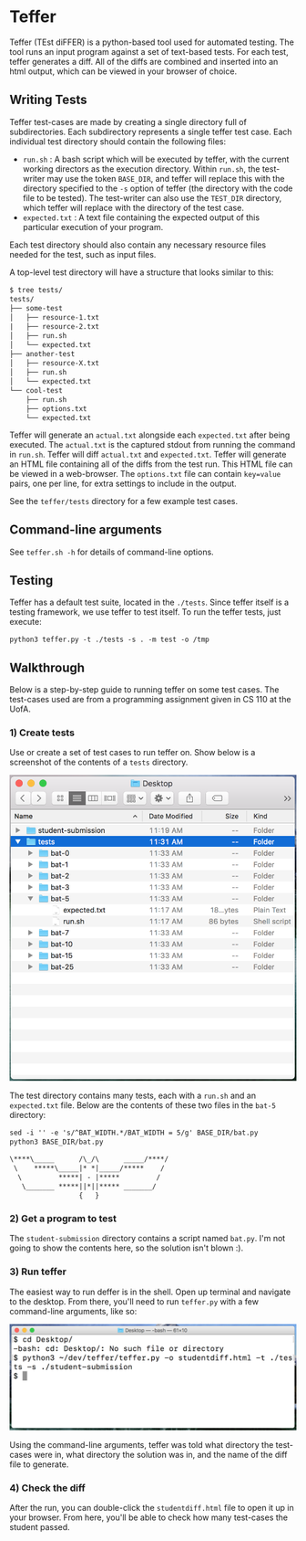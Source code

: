 # Teffer

Teffer (TEst diFFER) is a python-based tool used for automated testing.
The tool runs an input program against a set of text-based tests.
For each test, teffer generates a diff.
All of the diffs are combined and inserted into an html output, which can be viewed in your browser of choice.


## Writing Tests

Teffer test-cases are made by creating a single directory full of subdirectories.
Each subdirectory represents a single teffer test case.
Each individual test directory should contain the following files:

* `run.sh` : A bash script which will be executed by teffer, with the current working directors as the execution directory.
             Within `run.sh`, the test-writer may use the token `BASE_DIR`, and teffer will replace this with the directory specified to the `-s` option of teffer (the directory with the code file to be tested).
             The test-writer can also use the `TEST_DIR` directory, which teffer will replace with the directory of the test case.
* `expected.txt` : A text file containing the expected output of this particular execution of your program.

Each test directory should also contain any necessary resource files needed for the test, such as input files.

A top-level test directory will have a structure that looks similar to this:

```
$ tree tests/
tests/
├── some-test
│   ├── resource-1.txt
|   ├── resource-2.txt
│   ├── run.sh
│   └── expected.txt
├── another-test
│   ├── resource-X.txt
│   ├── run.sh
│   └── expected.txt
└── cool-test
    ├── run.sh
    ├── options.txt
    └── expected.txt
```

Teffer will generate an `actual.txt` alongside each `expected.txt` after being executed.
The `actual.txt` is the captured stdout from running the command in `run.sh`.
Teffer will diff `actual.txt` and `expected.txt`.
Teffer will generate an HTML file containing all of the diffs from the test run.
This HTML file can be viewed in a web-browser.
The `options.txt` file can contain `key=value` pairs, one per line, for extra settings to include in the output.

See the `teffer/tests` directory for a few example test cases.


## Command-line arguments

See `teffer.sh -h` for details of command-line options.


## Testing

Teffer has a default test suite, located in the `./tests`.
Since teffer itself is a testing framework, we use teffer to test itself.
To run the teffer tests, just execute:

```
python3 teffer.py -t ./tests -s . -m test -o /tmp
```


## Walkthrough

Below is a step-by-step guide to running teffer on some test cases.
The test-cases used are from a programming assignment given in CS 110 at the UofA.

### 1) Create tests
Use or create a set of test cases to run teffer on.
Show below is a screenshot of the contents of a `tests` directory.

![files](./images/files.png)

The test directory contains many tests, each with a `run.sh` and an `expected.txt` file.
Below are the contents of these two files in the `bat-5` directory:

```
sed -i '' -e 's/^BAT_WIDTH.*/BAT_WIDTH = 5/g' BASE_DIR/bat.py
python3 BASE_DIR/bat.py
```

```
\****\_____      /\_/\      _____/****/
 \    *****\_____|* *|_____/*****    / 
  \         *****| - |*****         /  
   \_______ *****||*||***** _______/   
                 {   }
```

### 2) Get a program to test

The `student-submission` directory contains a script named `bat.py`.
I'm not going to show the contents here, so the solution isn't blown :).

### 3) Run teffer

The easiest way to run deffer is in the shell.
Open up terminal and navigate to the desktop.
From there, you'll need to run `teffer.py` with a few command-line arguments, like so:

![command](./images/command.png)

Using the command-line arguments, teffer was told what directory the test-cases were in, what directory the solution was in, and the name of the diff file to generate.

### 4) Check the diff

After the run, you can double-click the `studentdiff.html` file to open it up in your browser.
From here, you'll be able to check how many test-cases the student passed.

